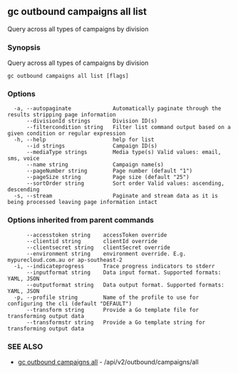 ## gc outbound campaigns all list

Query across all types of campaigns by division

### Synopsis

Query across all types of campaigns by division

```
gc outbound campaigns all list [flags]
```

### Options

```
  -a, --autopaginate             Automatically paginate through the results stripping page information
      --divisionId strings       Division ID(s)
      --filtercondition string   Filter list command output based on a given condition or regular expression
  -h, --help                     help for list
      --id strings               Campaign ID(s)
      --mediaType strings        Media type(s) Valid values: email, sms, voice
      --name string              Campaign name(s)
      --pageNumber string        Page number (default "1")
      --pageSize string          Page size (default "25")
      --sortOrder string         Sort order Valid values: ascending, descending
  -s, --stream                   Paginate and stream data as it is being processed leaving page information intact
```

### Options inherited from parent commands

```
      --accesstoken string    accessToken override
      --clientid string       clientId override
      --clientsecret string   clientSecret override
      --environment string    environment override. E.g. mypurecloud.com.au or ap-southeast-2
  -i, --indicateprogress      Trace progress indicators to stderr
      --inputformat string    Data input format. Supported formats: YAML, JSON
      --outputformat string   Data output format. Supported formats: YAML, JSON
  -p, --profile string        Name of the profile to use for configuring the cli (default "DEFAULT")
      --transform string      Provide a Go template file for transforming output data
      --transformstr string   Provide a Go template string for transforming output data
```

### SEE ALSO

* [gc outbound campaigns all](gc_outbound_campaigns_all.html)	 - /api/v2/outbound/campaigns/all


